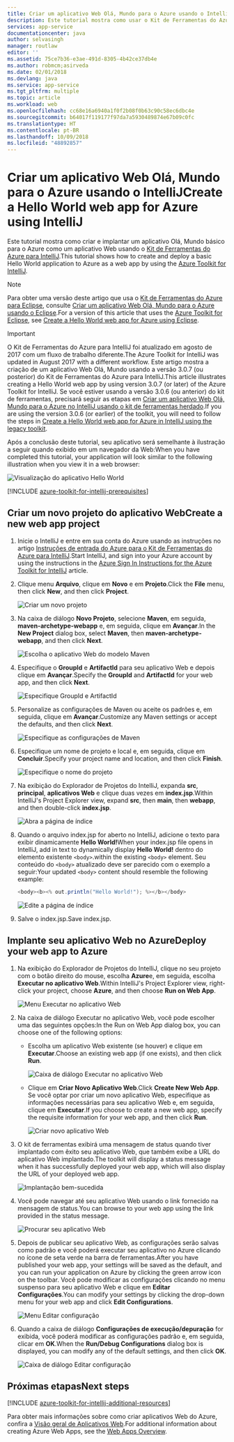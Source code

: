 ```yaml
---
title: Criar um aplicativo Web Olá, Mundo para o Azure usando o IntelliJ
description: Este tutorial mostra como usar o Kit de Ferramentas do Azure para IntelliJ para criar um aplicativo Web Hello World para o Azure.
services: app-service
documentationcenter: java
author: selvasingh
manager: routlaw
editor: ''
ms.assetid: 75ce7b36-e3ae-491d-8305-4b42ce37db4e
ms.author: robmcm;asirveda
ms.date: 02/01/2018
ms.devlang: java
ms.service: app-service
ms.tgt_pltfrm: multiple
ms.topic: article
ms.workload: web
ms.openlocfilehash: cc68e16a6940a1f0f2b08f0b63c90c58ec6dbc4e
ms.sourcegitcommit: b64017f119177f97da7a5930489874e67b09c0fc
ms.translationtype: HT
ms.contentlocale: pt-BR
ms.lasthandoff: 10/09/2018
ms.locfileid: "48892857"
---
```

# <a name="create-a-hello-world-web-app-for-azure-using-intellij"></a><span data-ttu-id="ba923-103">Criar um aplicativo Web Olá, Mundo para o Azure usando o IntelliJ</span><span class="sxs-lookup"><span data-stu-id="ba923-103">Create a Hello World web app for Azure using IntelliJ</span></span>

<span data-ttu-id="ba923-104">Este tutorial mostra como criar e implantar um aplicativo Olá, Mundo básico para o Azure como um aplicativo Web usando o [Kit de Ferramentas do Azure para IntelliJ].</span><span class="sxs-lookup"><span data-stu-id="ba923-104">This tutorial shows how to create and deploy a basic Hello World application to Azure as a web app by using the [Azure Toolkit for IntelliJ].</span></span>

> [!NOTE]
>
> <span data-ttu-id="ba923-105">Para obter uma versão deste artigo que usa o [Kit de Ferramentas do Azure para Eclipse], consulte [Criar um aplicativo Web Olá, Mundo para o Azure usando o Eclipse][eclipse-hello-world].</span><span class="sxs-lookup"><span data-stu-id="ba923-105">For a version of this article that uses the [Azure Toolkit for Eclipse], see [Create a Hello World web app for Azure using Eclipse][eclipse-hello-world].</span></span>
>

> [!IMPORTANT]
> 
> <span data-ttu-id="ba923-106">O Kit de Ferramentas do Azure para IntelliJ foi atualizado em agosto de 2017 com um fluxo de trabalho diferente.</span><span class="sxs-lookup"><span data-stu-id="ba923-106">The Azure Toolkit for IntelliJ was updated in August 2017 with a different workflow.</span></span> <span data-ttu-id="ba923-107">Este artigo mostra a criação de um aplicativo Web Olá, Mundo usando a versão 3.0.7 (ou posterior) do Kit de Ferramentas do Azure para IntelliJ.</span><span class="sxs-lookup"><span data-stu-id="ba923-107">This article illustrates creating a Hello World web app by using version 3.0.7 (or later) of the Azure Toolkit for IntelliJ.</span></span> <span data-ttu-id="ba923-108">Se você estiver usando a versão 3.0.6 (ou anterior) do kit de ferramentas, precisará seguir as etapas em [Criar um aplicativo Web Olá, Mundo para o Azure no IntelliJ usando o kit de ferramentas herdado][Legacy Version].</span><span class="sxs-lookup"><span data-stu-id="ba923-108">If you are using the version 3.0.6 (or earlier) of the toolkit, you will need to follow the steps in [Create a Hello World web app for Azure in IntelliJ using the legacy toolkit][Legacy Version].</span></span>
> 

<span data-ttu-id="ba923-109">Após a conclusão deste tutorial, seu aplicativo será semelhante à ilustração a seguir quando exibido em um navegador da Web:</span><span class="sxs-lookup"><span data-stu-id="ba923-109">When you have completed this tutorial, your application will look similar to the following illustration when you view it in a web browser:</span></span>

![Visualização do aplicativo Hello World][browse-web-app]

[!INCLUDE [azure-toolkit-for-intellij-prerequisites](../includes/azure-toolkit-for-intellij-prerequisites.md)]

## <a name="create-a-new-web-app-project"></a><span data-ttu-id="ba923-111">Criar um novo projeto do aplicativo Web</span><span class="sxs-lookup"><span data-stu-id="ba923-111">Create a new web app project</span></span>

1. <span data-ttu-id="ba923-112">Inicie o IntelliJ e entre em sua conta do Azure usando as instruções no artigo [Instruções de entrada do Azure para o Kit de Ferramentas do Azure para IntelliJ][intelliJ-sign-in-instructions].</span><span class="sxs-lookup"><span data-stu-id="ba923-112">Start IntelliJ, and sign into your Azure account by using the instructions in the [Azure Sign In Instructions for the Azure Toolkit for IntelliJ][intelliJ-sign-in-instructions] article.</span></span>

1. <span data-ttu-id="ba923-113">Clique menu **Arquivo**, clique em **Novo** e em **Projeto**.</span><span class="sxs-lookup"><span data-stu-id="ba923-113">Click the **File** menu, then click **New**, and then click **Project**.</span></span>
   
   ![Criar um novo projeto][file-new-project]

1. <span data-ttu-id="ba923-115">Na caixa de diálogo **Novo Projeto**, selecione **Maven**, em seguida, **maven-archetype-webapp** e, em seguida, clique em **Avançar**.</span><span class="sxs-lookup"><span data-stu-id="ba923-115">In the **New Project** dialog box, select **Maven**, then **maven-archetype-webapp**, and then click **Next**.</span></span>
   
   ![Escolha o aplicativo Web do modelo Maven][maven-archetype-webapp]
   
1. <span data-ttu-id="ba923-117">Especifique o **GroupId** e **ArtifactId** para seu aplicativo Web e depois clique em **Avançar**.</span><span class="sxs-lookup"><span data-stu-id="ba923-117">Specify the **GroupId** and **ArtifactId** for your web app, and then click **Next**.</span></span>
   
   ![Especifique GroupId e ArtifactId][groupid-and-artifactid]

1. <span data-ttu-id="ba923-119">Personalize as configurações de Maven ou aceite os padrões e, em seguida, clique em **Avançar**.</span><span class="sxs-lookup"><span data-stu-id="ba923-119">Customize any Maven settings or accept the defaults, and then click **Next**.</span></span>
   
   ![Especifique as configurações de Maven][maven-options]

1. <span data-ttu-id="ba923-121">Especifique um nome de projeto e local e, em seguida, clique em **Concluir**.</span><span class="sxs-lookup"><span data-stu-id="ba923-121">Specify your project name and location, and then click **Finish**.</span></span>
   
   ![Especifique o nome do projeto][project-name]

1. <span data-ttu-id="ba923-123">Na exibição do Explorador de Projetos do IntelliJ, expanda **src**, **principal**, **aplicativos Web** e clique duas vezes em **index.jsp**.</span><span class="sxs-lookup"><span data-stu-id="ba923-123">Within IntelliJ's Project Explorer view, expand **src**, then **main**, then **webapp**, and then double-click **index.jsp**.</span></span>
   
   ![Abra a página de índice][open-index-page]

1. <span data-ttu-id="ba923-125">Quando o arquivo index.jsp for aberto no IntelliJ, adicione o texto para exibir dinamicamente **Hello World!**</span><span class="sxs-lookup"><span data-stu-id="ba923-125">When your index.jsp file opens in IntelliJ, add in text to dynamically display **Hello World!**</span></span> <span data-ttu-id="ba923-126">dentro do elemento existente `<body>`.</span><span class="sxs-lookup"><span data-stu-id="ba923-126">within the existing `<body>` element.</span></span> <span data-ttu-id="ba923-127">Seu conteúdo do `<body>` atualizado deve ser parecido com o exemplo a seguir:</span><span class="sxs-lookup"><span data-stu-id="ba923-127">Your updated `<body>` content should resemble the following example:</span></span>
   
   ```java
   <body><b><% out.println("Hello World!"); %></b></body>
   ``` 

   ![Edite a página de índice][edit-index-page]

1. <span data-ttu-id="ba923-129">Salve o index.jsp.</span><span class="sxs-lookup"><span data-stu-id="ba923-129">Save index.jsp.</span></span>

## <a name="deploy-your-web-app-to-azure"></a><span data-ttu-id="ba923-130">Implante seu aplicativo Web no Azure</span><span class="sxs-lookup"><span data-stu-id="ba923-130">Deploy your web app to Azure</span></span>

1. <span data-ttu-id="ba923-131">Na exibição do Explorador de Projetos do IntelliJ, clique no seu projeto com o botão direito do mouse, escolha **Azure**e, em seguida, escolha **Executar no aplicativo Web**.</span><span class="sxs-lookup"><span data-stu-id="ba923-131">Within IntelliJ's Project Explorer view, right-click your project, choose **Azure**, and then choose **Run on Web App**.</span></span>
   
   ![Menu Executar no aplicativo Web][run-on-web-app-menu]

1. <span data-ttu-id="ba923-133">Na caixa de diálogo Executar no aplicativo Web, você pode escolher uma das seguintes opções:</span><span class="sxs-lookup"><span data-stu-id="ba923-133">In the Run on Web App dialog box, you can choose one of the following options:</span></span>

   * <span data-ttu-id="ba923-134">Escolha um aplicativo Web existente (se houver) e clique em **Executar**.</span><span class="sxs-lookup"><span data-stu-id="ba923-134">Choose an existing web app (if one exists), and then click **Run**.</span></span>

      ![Caixa de diálogo Executar no aplicativo Web][run-on-web-app-dialog]

   * <span data-ttu-id="ba923-136">Clique em **Criar Novo Aplicativo Web**.</span><span class="sxs-lookup"><span data-stu-id="ba923-136">Click **Create New Web App**.</span></span> <span data-ttu-id="ba923-137">Se você optar por criar um novo aplicativo Web, especifique as informações necessárias para seu aplicativo Web e, em seguida, clique em **Executar**.</span><span class="sxs-lookup"><span data-stu-id="ba923-137">If you choose to create a new web app, specify the requisite information for your web app, and then click **Run**.</span></span>

      ![Criar novo aplicativo Web][create-new-web-app-dialog]

1. <span data-ttu-id="ba923-139">O kit de ferramentas exibirá uma mensagem de status quando tiver implantado com êxito seu aplicativo Web, que também exibe a URL do aplicativo Web implantado.</span><span class="sxs-lookup"><span data-stu-id="ba923-139">The toolkit will display a status message when it has successfully deployed your web app, which will also display the URL of your deployed web app.</span></span>

   ![Implantação bem-sucedida][successfully-deployed]

1. <span data-ttu-id="ba923-141">Você pode navegar até seu aplicativo Web usando o link fornecido na mensagem de status.</span><span class="sxs-lookup"><span data-stu-id="ba923-141">You can browse to your web app using the link provided in the status message.</span></span>

   ![Procurar seu aplicativo Web][browse-web-app]

1. <span data-ttu-id="ba923-143">Depois de publicar seu aplicativo Web, as configurações serão salvas como padrão e você poderá executar seu aplicativo no Azure clicando no ícone de seta verde na barra de ferramentas.</span><span class="sxs-lookup"><span data-stu-id="ba923-143">After you have published your web app, your settings will be saved as the default, and you can run your application on Azure by clicking the green arrow icon on the toolbar.</span></span> <span data-ttu-id="ba923-144">Você pode modificar as configurações clicando no menu suspenso para seu aplicativo Web e clique em **Editar Configurações**.</span><span class="sxs-lookup"><span data-stu-id="ba923-144">You can modify your settings by clicking the drop-down menu for your web app and click **Edit Configurations**.</span></span>

   ![Menu Editar configuração][edit-configuration-menu]

1. <span data-ttu-id="ba923-146">Quando a caixa de diálogo **Configurações de execução/depuração** for exibida, você poderá modificar as configurações padrão e, em seguida, clicar em **OK**.</span><span class="sxs-lookup"><span data-stu-id="ba923-146">When the **Run/Debug Configurations** dialog box is displayed, you can modify any of the default settings, and then click **OK**.</span></span>

   ![Caixa de diálogo Editar configuração][edit-configuration-dialog]

## <a name="next-steps"></a><span data-ttu-id="ba923-148">Próximas etapas</span><span class="sxs-lookup"><span data-stu-id="ba923-148">Next steps</span></span>

[!INCLUDE [azure-toolkit-for-intellij-additional-resources](../includes/azure-toolkit-for-intellij-additional-resources.md)]

<span data-ttu-id="ba923-149">Para obter mais informações sobre como criar aplicativos Web do Azure, confira a [Visão geral de Aplicativos Web].</span><span class="sxs-lookup"><span data-stu-id="ba923-149">For additional information about creating Azure Web Apps, see the [Web Apps Overview].</span></span>

<!-- URL List -->

[Kit de Ferramentas do Azure para IntelliJ]: azure-toolkit-for-intellij.md
[Azure Toolkit for IntelliJ]: azure-toolkit-for-intellij.md
[Kit de Ferramentas do Azure para Eclipse]: ../eclipse/azure-toolkit-for-eclipse.md
[Azure Toolkit for Eclipse]: ../eclipse/azure-toolkit-for-eclipse.md
[eclipse-hello-world]: ../eclipse/azure-toolkit-for-eclipse-create-hello-world-web-app.md
[Visão geral de Aplicativos Web]: /azure/app-service/app-service-web-overview
[Web Apps Overview]: /azure/app-service/app-service-web-overview
[Apache Tomcat]: http://tomcat.apache.org/
[Jetty]: http://www.eclipse.org/jetty/
[Legacy Version]: azure-toolkit-for-intellij-create-hello-world-web-app-legacy-version.md
[intelliJ-sign-in-instructions]: azure-toolkit-for-intellij-sign-in-instructions.md

<!-- IMG List -->

[file-new-project]: ./media/azure-toolkit-for-intellij-create-hello-world-web-app/file-new-project.png
[maven-archetype-webapp]: ./media/azure-toolkit-for-intellij-create-hello-world-web-app/maven-archetype-webapp.png
[groupid-and-artifactid]: ./media/azure-toolkit-for-intellij-create-hello-world-web-app/groupid-and-artifactid.png
[maven-options]: ./media/azure-toolkit-for-intellij-create-hello-world-web-app/maven-options.png
[project-name]: ./media/azure-toolkit-for-intellij-create-hello-world-web-app/project-name.png
[open-index-page]: ./media/azure-toolkit-for-intellij-create-hello-world-web-app/open-index-page.png
[edit-index-page]: ./media/azure-toolkit-for-intellij-create-hello-world-web-app/edit-index-page.png
[run-on-web-app-menu]: ./media/azure-toolkit-for-intellij-create-hello-world-web-app/run-on-web-app-menu.png
[run-on-web-app-dialog]: ./media/azure-toolkit-for-intellij-create-hello-world-web-app/run-on-web-app-dialog.png
[create-new-web-app-dialog]: ./media/azure-toolkit-for-intellij-create-hello-world-web-app/create-new-web-app-dialog.png
[successfully-deployed]: ./media/azure-toolkit-for-intellij-create-hello-world-web-app/successfully-deployed.png
[browse-web-app]: ./media/azure-toolkit-for-intellij-create-hello-world-web-app/browse-web-app.png
[edit-configuration-menu]: ./media/azure-toolkit-for-intellij-create-hello-world-web-app/edit-configuration-menu.png
[edit-configuration-dialog]: ./media/azure-toolkit-for-intellij-create-hello-world-web-app/edit-configuration-dialog.png
